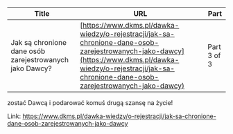 | **Title**       | **URL**           | **Part**              |
|-----------------|-------------------|-----------------------|
| Jak są chronione dane osób zarejestrowanych jako Dawcy?         | [https://www.dkms.pl/dawka-wiedzy/o-rejestracji/jak-sa-chronione-dane-osob-zarejestrowanych-jako-dawcy](https://www.dkms.pl/dawka-wiedzy/o-rejestracji/jak-sa-chronione-dane-osob-zarejestrowanych-jako-dawcy)    | Part 3 of 3          |

 zostać Dawcą i podarować komuś drugą szansę na życie!



Link: https://www.dkms.pl/dawka-wiedzy/o-rejestracji/jak-sa-chronione-dane-osob-zarejestrowanych-jako-dawcy
